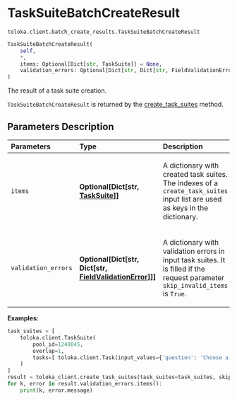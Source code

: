# TaskSuiteBatchCreateResult
`toloka.client.batch_create_results.TaskSuiteBatchCreateResult`

```python
TaskSuiteBatchCreateResult(
    self,
    *,
    items: Optional[Dict[str, TaskSuite]] = None,
    validation_errors: Optional[Dict[str, Dict[str, FieldValidationError]]] = None
)
```

The result of a task suite creation.


`TaskSuiteBatchCreateResult` is returned by the [create_task_suites](toloka.client.TolokaClient.create_task_suites.md) method.

## Parameters Description

| Parameters | Type | Description |
| :----------| :----| :-----------|
`items`|**Optional\[Dict\[str, [TaskSuite](toloka.client.task_suite.TaskSuite.md)\]\]**|<p>A dictionary with created task suites. The indexes of a `create_task_suites` input list are used as keys in the dictionary.</p>
`validation_errors`|**Optional\[Dict\[str, Dict\[str, [FieldValidationError](toloka.client.batch_create_results.FieldValidationError.md)\]\]\]**|<p>A dictionary with validation errors in input task suites. It is filled if the request parameter `skip_invalid_items` is `True`.</p>

**Examples:**


```python
task_suites = [
    toloka.client.TaskSuite(
        pool_id=1240045,
        overlap=1,
        tasks=[ toloka.client.Task(input_values={'question': 'Choose a random number'}) ]
    )
]
result = toloka_client.create_task_suites(task_suites=task_suites, skip_invalid_items=True)
for k, error in result.validation_errors.items():
    print(k, error.message)
```
